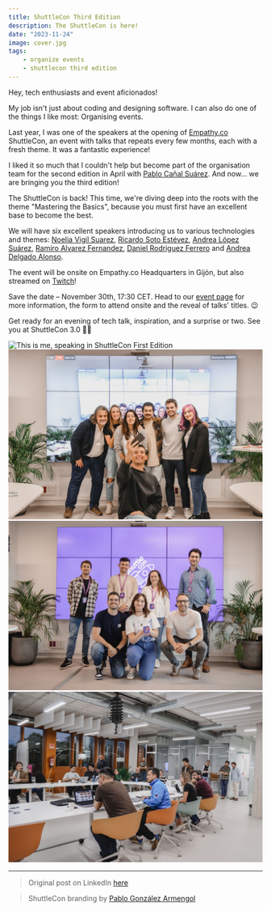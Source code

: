 ```yaml
---
title: ShuttleCon Third Edition
description: The ShuttleCon is here!
date: "2023-11-24"
image: cover.jpg
tags:
    - organize events
    - shuttlecon third edition
---
```


Hey, tech enthusiasts and event aficionados!

My job isn't just about coding and designing software. I can also do one of the things I like most: Organising events.

Last year, I was one of the speakers at the opening of [Empathy.co](https://www.linkedin.com/company/2472920/admin/feed/posts/) ShuttleCon, an event with talks that repeats every few months, each with a fresh theme. It was a fantastic experience!

I liked it so much that I couldn't help but become part of the organisation team for the second edition in April with [Pablo Cañal Suárez](https://www.linkedin.com/in/pablocanalsuarez/). And now... we are bringing you the third edition!

The ShuttleCon is back! This time, we're diving deep into the roots with the theme "Mastering the Basics", because you must first have an excellent base to become the best.

We will have six excellent speakers introducing us to various technologies and themes: [Noelia Vigil Suarez](https://www.linkedin.com/in/nvigil/), [Ricardo Soto Estévez](https://www.linkedin.com/in/sotoestevez/), [Andrea López Suárez](https://www.linkedin.com/in/andrea-l%C3%B3pez-su%C3%A1rez-5115801ba/), [Ramiro Alvarez Fernandez](https://www.linkedin.com/in/ramiro-alvarez-fernandez-3b945b77/), [Daniel Rodriguez Ferrero](https://www.linkedin.com/in/danirofer/) and [Andrea Delgado Alonso](https://www.linkedin.com/in/andrea-delgado-alonso-7039b4177/).

The event will be onsite on Empathy.co Headquarters in Gijón, but also streamed on [Twitch](https://www.twitch.tv/empathyco)!

Save the date – November 30th, 17:30 CET. Head to our [event page](https://socialclub.empathy.co/event/shuttlecon-3rd-edition) for more information, the form to attend onsite and the reveal of talks' titles. 😉

Get ready for an evening of tech talk, inspiration, and a surprise or two. See you at ShuttleCon 3.0 🚀🌐


![This is me, speaking in ShuttleCon First Edition](1.jpg)![Speakers in ShuttleCon First Edition](2.jpg)![Speakers and organizers in ShuttleCon Second Edition](3.jpg)![Onsite Public in ShuttleCon First Edition](4.jpg)



-----

> Original post on LinkedIn [here](https://www.linkedin.com/posts/anagciaschz_shuttlecon-techtalks-activity-7129798203264094209-GEY0?utm_source=share&utm_medium=member_desktop)

> ShuttleCon branding by [Pablo González Armengol](https://www.linkedin.com/in/pablo-armengol/)
